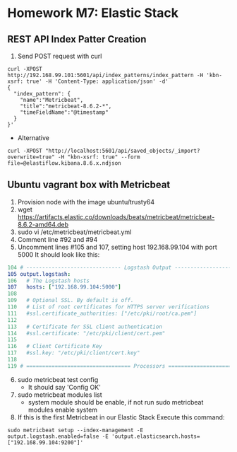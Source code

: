 # Homework M7: Elastic Stack

## REST API Index Patter Creation
1. Send POST request with curl
``` shell
curl -XPOST http://192.168.99.101:5601/api/index_patterns/index_pattern -H 'kbn-xsrf: true' -H 'Content-Type: application/json' -d'
{
  "index_pattern": {
    "name":"Metricbeat",
    "title":"metricbeat-8.6.2-*",
    "timeFieldName":"@timestamp"
  }
}'
```

* Alternative
``` shell
curl -XPOST "http://localhost:5601/api/saved_objects/_import?overwrite=true" -H "kbn-xsrf: true" --form file=@elastiflow.kibana.8.6.x.ndjson
```

## Ubuntu vagrant box with Metricbeat
1. Provision node with the image ubuntu/trusty64
2. wget https://artifacts.elastic.co/downloads/beats/metricbeat/metricbeat-8.6.2-amd64.deb
3. sudo vi /etc/metricbeat/metricbeat.yml
4. Comment line #92 and #94
5. Uncomment lines #105 and 107, setting host 192.168.99.104 with port 5000
It should look like this:
``` yml
104 # ------------------------------ Logstash Output -------------------------------
105 output.logstash:
106   # The Logstash hosts
107   hosts: ["192.168.99.104:5000"]
108
109   # Optional SSL. By default is off.
110   # List of root certificates for HTTPS server verifications
111   #ssl.certificate_authorities: ["/etc/pki/root/ca.pem"]
112
113   # Certificate for SSL client authentication
114   #ssl.certificate: "/etc/pki/client/cert.pem"
115
116   # Client Certificate Key
117   #ssl.key: "/etc/pki/client/cert.key"
118
119 # ================================= Processors =================================
```

6. sudo metricbeat test config
    - It should say 'Config OK'
7. sudo metricbeat modules list
    - system module should be enable, if not run sudo metricbeat modules enable system
8. If this is the first Metricbeat in our Elastic Stack Execute this command:
``` shell 
sudo metricbeat setup --index-management -E output.logstash.enabled=false -E 'output.elasticsearch.hosts=["192.168.99.104:9200"]'
```